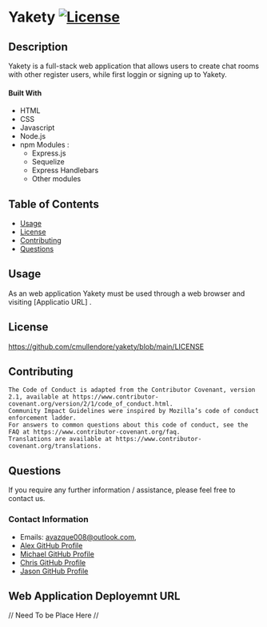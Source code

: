 # Yakety [![License](https://img.shields.io/badge/License-Apache_2.0-blue.svg)](https://opensource.org/licenses/Apache-2.0)


## Description

Yakety is a full-stack web application that allows users to create chat rooms with other register users, while first loggin or signing up to Yakety. 

#### Built With
* HTML
* CSS
* Javascript
* Node.js
* npm Modules :
    * Express.js
    * Sequelize
    * Express Handlebars
    * Other modules

## Table of Contents

* [Usage](#usage)
* [License](#license)
* [Contributing](#contributing)
* [Questions](#questions)
 
## Usage

 As an web application Yakety must be used through a web browser and visiting [Applicatio URL] .

## License

https://github.com/cmullendore/yakety/blob/main/LICENSE

## Contributing

    The Code of Conduct is adapted from the Contributor Covenant, version 2.1, available at https://www.contributor-covenant.org/version/2/1/code_of_conduct.html.
    Community Impact Guidelines were inspired by Mozilla’s code of conduct enforcement ladder.
    For answers to common questions about this code of conduct, see the FAQ at https://www.contributor-covenant.org/faq. 
    Translations are available at https://www.contributor-covenant.org/translations.    
    

## Questions

If you require any further information / assistance, please feel free to contact us.

### Contact Information

* Emails: avazque008@outlook.com, 
* [Alex GitHub Profile](https://github.com/avazque008)
* [Michael GitHub Profile]()
* [Chris GitHub Profile](https://github.com/cmullendore)
* [Jason GitHub Profile]()

## Web Application Deployemnt URL

// Need To be Place Here //
